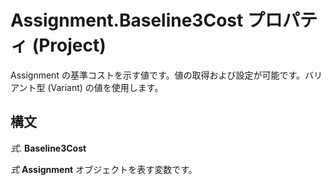 
# Assignment.Baseline3Cost プロパティ (Project)

Assignment の基準コストを示す値です。値の取得および設定が可能です。バリアント型 (Variant) の値を使用します。


## 構文

 _式_. **Baseline3Cost**

 _式_ **Assignment** オブジェクトを表す変数です。

